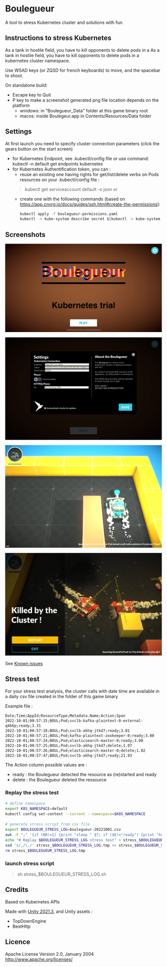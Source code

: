# Boulegueur

A tool to stress Kubernetes cluster and solutions with fun

## Instructions to stress Kubernetes

As a tank in hostile field, you have to kill opponents to delete pods in a As a tank in hostile field, you have to kill opponents to delete pods in a kubernetes cluster namespace.

Use WSAD keys (or ZQSD for french keyboards) to move, and the spacebar to shoot.

On standalone build:
- Escape key to Quit
- P key to make a screenshot 
    generated png file location depends on the platform 
    - windows: in "Boulegueur_Data" folder at this game binary root
    - macos: inside Boulegeur.app in Contents/Resources/Data folder

## Settings

At first launch you need to specify cluster connection parameters (click the gears button on the start screen)
- for Kubernetes Endpoint, see .kubectl/config file or use command: kubectl -n default get endpoints kubernetes
- for Kubernetes Authentification token, you can :
  - reuse an existing one having rights for get/list/delete verbs on Pods resources on your .kubectl/config file :
  > kubectl get serviceaccount default -o json
  or 
  - create one with the following commands (based on https://app.cnvrg.io/docs/guides/ssh.html#create-the-permissions):
    ```bash
    kubectl apply -f boulegueur-permissions.yaml
    kubectl -n kube-system describe secret $(kubectl -n kube-system  get secret | grep boulegueur- | awk '{print $1}')| grep token:
    ```

## Screenshots

![Start Screenshot](screenshot_start.png?raw=true "Start")

![Menu Screenshot](screenshot_menu.png?raw=true "Menu")

![Playing Screenshot](screenshot_playing.png?raw=true "Playing")

![Gameover Screenshot](screenshot_gameover.png?raw=true "Gameover")

See [Known issues](https://github.com/jpca/Boulegueur/issues)

## Stress test

For your stress test analysis, the cluster calls with date time are available in a daily csv file created in the folder of this game binary

Example file :
```csv
Date;Time;AppId;ResourceType;Metadata.Name;Action;Span
2022-10-01;00:57:15;BOUL;Pod;svclb-kafka-plaintext-0-external-q4b6p;ready;3.31
2022-10-01;00:57:18;BOUL;Pod;svclb-akhq-jtkd7;ready;3.01
2022-10-01;00:57:21;BOUL;Pod;kafka-plaintext-zookeeper-0;ready;3.00
2022-10-01;00:57:24;BOUL;Pod;elasticsearch-master-0;ready;3.00
2022-10-01;00:57:25;BOUL;Pod;svclb-akhq-jtkd7;delete;1.07
2022-10-01;00:57:26;BOUL;Pod;elasticsearch-master-0;delete;1.02
2022-10-01;00:57:47;BOUL;Pod;svclb-akhq-jtkd7;ready;21.93
```

The Action column possible values are :
- ready : the Boulegueur detected the resource as (re)started and ready
- delete : the Boulegueur deleted the ressource

### Replay the stress test

```bash
# define namespace
export K8S_NAMESPACE=default
kubectl config set-context --current --namespace=$K8S_NAMESPACE

# generate stress script from csv file
export BOULEGUEUR_STRESS_LOG=boulegueur-20221001.csv
awk -F ";" '{if (NR!=1) {print "sleep " $7; if ($6!="ready") {print "kubectl " $6 " " $4 " " $5;}}}' $BOULEGUEUR_STRESS_LOG > stress_$BOULEGUEUR_STRESS_LOG.tmp
echo "# Replay $BOULEGUEUR_STRESS_LOG stress test" > stress_$BOULEGUEUR_STRESS_LOG.sh
sed 's/,/\./' stress_$BOULEGUEUR_STRESS_LOG.tmp >> stress_$BOULEGUEUR_STRESS_LOG.sh
rm stress_$BOULEGUEUR_STRESS_LOG.tmp
```

### launch stress script
> sh stress_$BOULEGUEUR_STRESS_LOG.sh

## Credits

Based on Kubernetes APIs

Made with [Unity 2021.3](https://unity3d.com/fr/get-unity/download),
and Unity assets :
- TopDownEngine
- BestHttp

## Licence

Apache License
Version 2.0, January 2004
http://www.apache.org/licenses/

